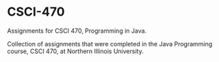 # CSCI-470
Assignments for CSCI 470, Programming in Java.

Collection of assignments that were completed in the Java Programming course, CSCI 470, at Northern Illinois University.
